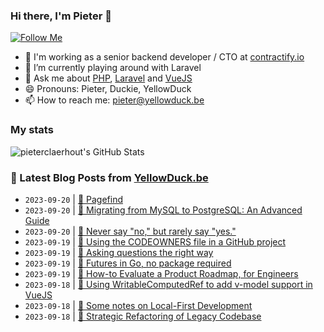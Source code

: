 ### Hi there, I'm Pieter 👋  
[![Follow Me](https://img.shields.io/github/followers/pieterclaerhout?label=Follow&style=social)](https://github.com/pieterclaerhout)

- 🏢 I'm working as a senior backend developer / CTO at [contractify.io](https://contractify.io)
- 🌱 I’m currently playing around with Laravel
- 💬 Ask me about [PHP](https://php.net), [Laravel](http://laravel.com) and [VueJS](https://vuejs.org)
- 😄 Pronouns: Pieter, Duckie, YellowDuck
- 📫 How to reach me: pieter@yellowduck.be

### My stats

![pieterclaerhout's GitHub Stats](https://github-readme-stats.vercel.app/api?username=pieterclaerhout&show_icons=true&count_private=true&line_height=40)

### 📩 Latest Blog Posts from [YellowDuck.be](https://www.yellowduck.be/)
<!-- BLOG-POST-LIST:START -->
- `2023-09-20` | [🔗 Pagefind](https://www.yellowduck.be/posts/pagefind)  
- `2023-09-20` | [🔗 Migrating from MySQL to PostgrеSQL: An Advancеd Guide](https://www.yellowduck.be/posts/migrating-from-mysql-to-postgresql-an-advanced-guide)  
- `2023-09-20` | [🔗 Never say &quot;no,&quot; but rarely say &quot;yes.&quot;](https://www.yellowduck.be/posts/never-say-no-but-rarely-say-yes)  
- `2023-09-19` | [🐥 Using the CODEOWNERS file in a GitHub project](https://www.yellowduck.be/posts/using-the-codeowners-file-in-a-github-project)  
- `2023-09-19` | [🔗 Asking questions the right way](https://www.yellowduck.be/posts/asking-questions-the-right-way)  
- `2023-09-19` | [🔗 Futures in Go, no package required](https://www.yellowduck.be/posts/futures-in-go-no-package-required)  
- `2023-09-19` | [🔗 How-to Evaluate a Product Roadmap, for Engineers](https://www.yellowduck.be/posts/how-to-evaluate-a-product-roadmap-for-engineers)  
- `2023-09-18` | [🐥 Using WritableComputedRef to add v-model support in VueJS](https://www.yellowduck.be/posts/using-writablecomputedref-to-add-v-model-support-in-vuejs)  
- `2023-09-18` | [🔗 Some notes on Local-First Development](https://www.yellowduck.be/posts/some-notes-on-local-first-development)  
- `2023-09-18` | [🔗 Strategic Refactoring of Legacy Codebase](https://www.yellowduck.be/posts/strategic-refactoring-of-legacy-codebase)  

<!-- BLOG-POST-LIST:END -->

